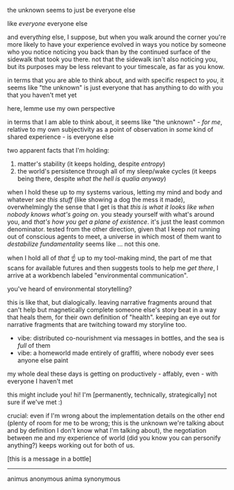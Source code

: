 the unknown seems to just be everyone else

like *everyone* everyone else

and every*thing* else, I suppose, but when you walk around the corner you're more likely to have your experience evolved in ways you notice by someone who you notice noticing you back than by the continued surface of the sidewalk that took you there. not that the sidewalk isn't also noticing you, but its purposes may be less relevant to your timescale, as far as you know.

in terms that you are able to think about, and with specific respect to *you*, it seems like "the unknown" is just everyone that has anything to do with you that you haven't met yet

here, lemme use my own perspective

in terms that I am able to think about, it seems like "the unknown" - *for me*, relative to my own subjectivity as a point of observation in *some* kind of shared experience - is everyone else

two apparent facts that I'm holding:
1. matter's stability (it keeps holding, despite *entropy*)
2. the world's persistence through all of my sleep/wake cycles (it keeps being there, despite *what the hell is qualia anyway*)

when I hold these up to my systems various, letting my mind and body and whatever *see this stuff* (like showing a dog the mess it made), overwhelmingly the sense that I get is that *this is what it looks like when nobody knows what's going on*. you steady yourself with what's around you, and *that's how you get a plane of existence*. it's just the least common denominator. tested from the other direction, given that I keep *not* running out of conscious agents to meet, a universe in which most of them want to *destabilize fundamentality* seems like ... not this one.

when I hold all of *that* ☝️ up to my tool-making mind, the part of me that scans for available futures and then suggests tools to help me *get there*, I arrive at a workbench labeled "environmental communication".

you've heard of environmental storytelling?

this is like that, but dialogically. leaving narrative fragments around that can't help but magnetically complete someone else's story beat in a way that heals them, for their own definition of "health". keeping an eye out for narrative fragments that are twitching toward my storyline too.

- vibe: distributed co-nourishment via messages in bottles, and the sea is *full* of them
- vibe: a homeworld made entirely of graffiti, where nobody ever sees anyone else paint

my whole deal these days is getting on productively - affably, even - with everyone I haven't met

this might include you! hi! I'm [permanently, technically, strategically] not sure if we've met :)

crucial: even if I'm wrong about the implementation details on the other end (plenty of room for me to be wrong; this is the unknown we're talking about and by definition I don't know what I'm talking about), the negotiation between me and my experience of world (did you know you can personify anything?) keeps working out for both of us.

[this is a message in a bottle]

---

animus anonymous
anima synonymous
